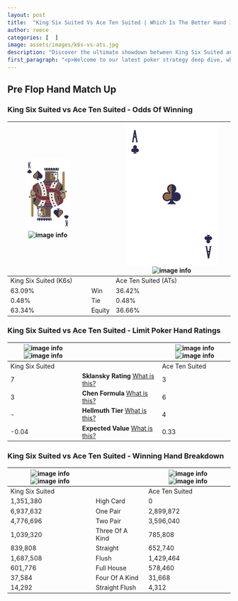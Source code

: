 ```yaml
---
layout: post
title:  "King Six Suited Vs Ace Ten Suited | Which Is The Better Hand In Poker? A Complete Guide"
author: reece
categories: [  ]
image: assets/images/k6s-vs-ats.jpg
description: "Discover the ultimate showdown between King Six Suited and Ace Ten Suited in poker! Uncover the odds, strategies, and scenarios where one hand triumphs over the other. Get ready to up your poker game with this thrilling analysis."
first_paragraph: "<p>Welcome to our latest poker strategy deep dive, where we're pitting two distinct hands against each other in a high-stakes showdown: King Six Suited vs Ace Ten Suited.</p><p>In the dynamic world of poker, every decision counts, and knowing which hand holds the upper hand is key to your success at the table.</p><p>In this article, we'll dissect these two hands, explore the scenarios where one dominates the other, and equip you with the knowledge to make strategic choices that can tip the odds in your favor.</p><p>Get ready to unravel the intriguing dynamics of these poker hands and elevate your game to new heights.</p>"
---
```




[comment]: # (sp0)

## Pre Flop Hand Match Up

<div class="table hand-ratings" markdown="1"> 



### King Six Suited vs Ace Ten Suited - Odds Of Winning


    
| ![image info](assets/images/hand1/k.png) ![image info](assets/images/hand1/6s.png) |  | ![image info](assets/images/hand2/a.png) ![image info](assets/images/hand2/ts.png) |
| -------- | -------- | -------- |
| King Six Suited (K6s) |  | Ace Ten Suited (ATs) |
| 63.09% | Win | 36.42% |
| 0.48% | Tie | 0.48% |
| 63.34% | Equity | 36.66% |




[comment]: # (sp1)



### King Six Suited vs Ace Ten Suited - Limit Poker Hand Ratings


    
| ![image info](https://www.riverpairs.com/assets/images/hand1/k.png) ![image info](https://www.riverpairs.com/assets/images/hand1/6s.png) |  | ![image info](https://www.riverpairs.com/assets/images/hand2/a.png) ![image info](https://www.riverpairs.com/assets/images/hand2/ts.png) |
| -------- | -------- | -------- |
| King Six Suited |  | Ace Ten Suited |
| 7 | **Sklansky Rating** [What is this?](/sklansky-rating-explained) | 3 |
| 3 | **Chen Formula** [What is this?](/chen-formula-explained) | 6 |
| - | **Hellmuth Tier** [What is this?](/Hellmuth-tier-explained) | 4 |
| -0.04 | **Expected Value** [What is this?](/expected-value-explained) | 0.33 |




[comment]: # (sp2)



### King Six Suited vs Ace Ten Suited - Winning Hand Breakdown


    
| ![image info](https://www.riverpairs.com/assets/images/hand1/k.png) ![image info](https://www.riverpairs.com/assets/images/hand1/6s.png) |  | ![image info](https://www.riverpairs.com/assets/images/hand2/a.png) ![image info](https://www.riverpairs.com/assets/images/hand2/ts.png) |
| -------- | -------- | -------- |
| King Six Suited |  | Ace Ten Suited |
| 1,351,380 | High Card | 0 |
| 6,937,632 | One Pair | 2,899,872 |
| 4,776,696 | Two Pair | 3,596,040 |
| 1,039,320 | Three Of A Kind | 785,808 |
| 839,808 | Straight | 652,740 |
| 1,687,508 | Flush | 1,429,464 |
| 601,776 | Full House | 578,460 |
| 37,584 | Four Of A Kind | 31,668 |
| 14,292 | Straight Flush | 4,312 |




[comment]: # (sp3)



</div>

[comment]: # (sp4)



[comment]: # (sp5)

